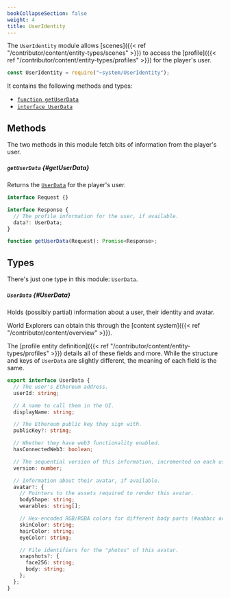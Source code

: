 ```yaml
---
bookCollapseSection: false
weight: 4
title: UserIdentity
---
```


The `UserIdentity` module allows [scenes]({{< ref "/contributor/content/entity-types/scenes" >}}) to access the [profile]({{< ref "/contributor/content/entity-types/profiles" >}}) for the player's user.

```ts
const UserIdentity = require("~system/UserIdentity");
```

It contains the following methods and types:

- [`function getUserData`](#getUserData)
- [`interface UserData`](#UserData)

## Methods

The two methods in this module fetch bits of information from the player's user.

##### `getUserData` {#getUserData}

Returns the [`UserData`](#UserData) for the player's user.

```ts
interface Request {}

interface Response {
  // The profile information for the user, if available.
  data?: UserData;
}

function getUserData(Request): Promise<Response>;
```

## Types

There's just one type in this module: `UserData`.

##### `UserData` {#UserData}

Holds (possibly partial) information about a user, their identity and avatar.

World Explorers can obtain this through the [content system]({{< ref "/contributor/content/overview" >}}).

The [profile entity definition]({{< ref "/contributor/content/entity-types/profiles" >}}) details all of these fields and more. While the structure and keys of `UserData` are slightly different, the meaning of each field is the same.

```ts
export interface UserData {
  // The user's Ethereum address.
  userId: string;

  // A name to call them in the UI.
  displayName: string;

  // The Ethereum public key they sign with.
  publicKey?: string;

  // Whether they have web3 functionality enabled.
  hasConnectedWeb3: boolean;

  // The sequential version of this information, incremented on each user update.
  version: number;

  // Information about their avatar, if available.
  avatar?: {
    // Pointers to the assets required to render this avatar.
    bodyShape: string;
    wearables: string[];

    // Hex-encoded RGB/RGBA colors for different body parts (#aabbcc or #aabbccdd).
    skinColor: string;
    hairColor: string;
    eyeColor: string;

    // File identifiers for the "photos" of this avatar.
    snapshots?: {
      face256: string;
      body: string;
    };
  };
}
```
